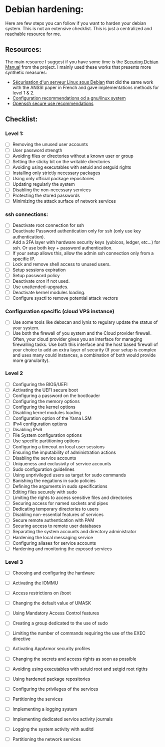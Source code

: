 # Debian hardening: 
Here are few steps you can follow if you want to harden your debian system. This is not an extensive checklist. This is just a centralized and reachable resource for me. 

## Resources:
The main resource I suggest if you have some time is the [Securing Debian Manual](https://www.debian.org/doc/manuals/securing-debian-manual/index.en.html) from the project. 
I mainly used these works that presents more synthetic measures:  
- [Sécurisation d'un serveur Linux sous Debian](https://hackmd.io/@Ben-Rahiti-Romain/SkciYWMWj) that did the same work with the ANSSI paper in French and gave implementations methods for level 1 & 2.
- [Configuration recommendations od a gnu/linux system](https://cyber.gouv.fr/sites/default/files/document/linux_configuration-en-v2.pdf)
- [Openssh secure use recommendations](https://cyber.gouv.fr/en/publications/openssh-secure-use-recommendations)

## Checklist: 
### Level 1:
- [ ] Removing the unused user accounts
- [ ] User password strength
- [ ] Avoiding files or directories without a known user or group
- [ ] Setting the sticky bit on the writable directories
- [ ] Avoiding using executables with setuid and setguid rights
- [ ] Installing only strictly necessary packages
- [ ] Using only official package repositories
- [ ] Updating regularly the system
- [ ] Disabling the non-necessary services
- [ ] Protecting the stored passwords
- [ ] Minimizing the attack surface of network services

### ssh connections:
- [ ] Deactivate root connection for ssh
- [ ] Deactivate Password authentication only for ssh (only use key authentication).
- [ ] Add a 2FA layer with hardware security keys (yubicos, ledger, etc...) for ssh. Or use both key + password authentication.
- [ ] If your setup allows this, allow the admin ssh connection only from a specific IP.
- [ ] Lock and remove shell access to unused users.
- [ ] Setup sessions expiration
- [ ] Setup password policy
- [ ] Deactivate cron if not used.
- [ ] Use unattended-upgrades.
- [ ] Deactivate kernel modules loading.
- [ ] Configure sysctl to remove potential attack vectors

### Configuration specific (cloud VPS instance)
- [ ] Use some tools like debscan and lynis to regulary update the status of your system. 
- [ ] Use both the firewall of you system and the Cloud provider firewall. Often, your cloud provider gives you an interface for managing firewalling tasks. Use both this interface and the host based firewall of your choice to add an extra layer of security (If your setup is complex and uses many could instances, a combination of both would provide more granularity).

### Level 2 
- [ ] Configuring the BIOS/UEFI
- [ ] Activating the UEFI secure boot
- [ ] Configuring a password on the bootloader
- [ ] Configuring the memory options
- [ ] Configuring the kernel options
- [ ] Disabling kernel modules loading
- [ ] Configuration option of the Yama LSM
- [ ] IPv4 configuration options
- [ ] Disabling IPv6
- [ ] File System configuration options 
- [ ] Use specific partitioning options
- [ ] Configuring a timeout on local user sessions
- [ ] Ensuring the imputability of administration actions
- [ ] Disabling the service accounts
- [ ] Uniqueness and exclusivity of service accounts
- [ ] Sudo configuration guidelines
- [ ] Using unprivileged users as target for sudo commands
- [ ] Banishing the negations in sudo policies
- [ ] Defining the arguments in sudo specifications
- [ ] Editing files securely with sudo
- [ ] Limiting the rights to access sensitive files and directories
- [ ] Securing access for named sockets and pipes
- [ ] Dedicating temporary directories to users
- [ ] Disabling non-essential features of services
- [ ] Secure remote authentication with PAM
- [ ] Securing access to remote user databases
- [ ] Separating the system accounts and directory administrator
- [ ] Hardening the local messaging service
- [ ] Configuring aliases for service accounts
- [ ] Hardening and monitoring the exposed services

### Level 3
- [ ] Choosing and configuring the hardware
- [ ] Activating the IOMMU
- [ ] Access restrictions on /boot
- [ ] Changing the default value of UMASK
- [ ] Using Mandatory Access Control features
- [ ] Creating a group dedicated to the use of sudo
- [ ] Limiting the number of commands requiring the use of the EXEC directive
- [ ] Activating AppArmor security profiles
- [ ] Changing the secrets and access rights as soon as possible
- [ ] Avoiding using executables with setuid root and setgid root rigths
- [ ] Using hardened package repositories
- [ ] Configuring the privileges of the services
- [ ] Partitioning the services
- [ ] Implementing a logging system
- [ ] Implementing dedicated service activity journals
- [ ] Logging the system activity with auditd
- [ ] Partitioning the network services



